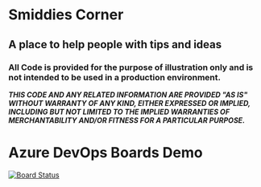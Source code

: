 # Smiddies Corner

## A place to help people with tips and ideas

### All Code is provided for the purpose of illustration only and is not intended to be used in a production environment.






***THIS CODE AND ANY RELATED INFORMATION ARE PROVIDED "AS IS" WITHOUT WARRANTY OF ANY KIND, EITHER EXPRESSED OR IMPLIED, INCLUDING BUT NOT LIMITED TO THE IMPLIED WARRANTIES OF MERCHANTABILITY AND/OR FITNESS FOR A PARTICULAR PURPOSE.*** 

# Azure DevOps Boards Demo

[![Board Status](https://dev.azure.com/MngEnvMCAP731175/201e473b-14a4-492c-8d66-26b9d951bf22/23ada9f4-f8d9-4280-92d3-0176bbd6b1f9/_apis/work/boardbadge/118ab748-63a3-49ab-b686-ab4b5911d166)](https://dev.azure.com/MngEnvMCAP731175/201e473b-14a4-492c-8d66-26b9d951bf22/_boards/board/t/23ada9f4-f8d9-4280-92d3-0176bbd6b1f9/Issues/)

